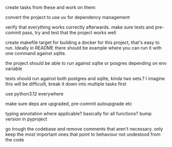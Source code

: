 
create tasks from these and work on them:

convert the project to use uv for dependency management

verify that everything works correctly afterwards. make sure tests and pre-commit pass, try and test that the project works well

create makefile target for building a docker for this project, that's easy to run. Ideally in README there should be example where you can run it with one command against sqlite.


the project should be able to run against sqlite or posgres depending on env variable

tests should run against both postgres and sqlite, kinda two sets.?
I imagine this will be difficuilt, break it down into multiple tasks first

use python3.12 everywhere

make sure deps are upgraded, pre-commit autoupgrade etc


typing annotation where applicable? basically for all functions? bump version in pyproject


go trough the codebase and remove comments that aren't necessary. only keep the most important ones that point to behaviour not undestood from the code
